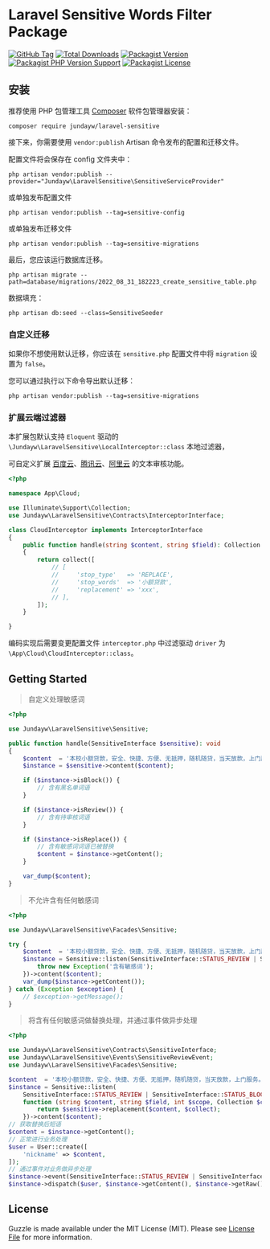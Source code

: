 # Laravel Sensitive Words Filter Package

[![GitHub Tag](https://img.shields.io/github/v/tag/jundayw/laravel-sensitive)](https://github.com/jundayw/laravel-sensitive/tags)
[![Total Downloads](https://img.shields.io/packagist/dt/jundayw/laravel-sensitive?style=flat-square)](https://packagist.org/packages/jundayw/laravel-sensitive)
[![Packagist Version](https://img.shields.io/packagist/v/jundayw/laravel-sensitive)](https://packagist.org/packages/jundayw/laravel-sensitive)
[![Packagist PHP Version Support](https://img.shields.io/packagist/php-v/jundayw/laravel-sensitive)](https://github.com/jundayw/laravel-sensitive)
[![Packagist License](https://img.shields.io/github/license/jundayw/laravel-sensitive)](https://github.com/jundayw/laravel-sensitive)

## 安装

推荐使用 PHP 包管理工具 [Composer](https://getcomposer.org/) 软件包管理器安装：

```shell
composer require jundayw/laravel-sensitive
```

接下来，你需要使用 `vendor:publish` Artisan 命令发布的配置和迁移文件。

配置文件将会保存在 config 文件夹中：

```shell
php artisan vendor:publish --provider="Jundayw\LaravelSensitive\SensitiveServiceProvider"
```

或单独发布配置文件

```shell
php artisan vendor:publish --tag=sensitive-config
```

或单独发布迁移文件

```shell
php artisan vendor:publish --tag=sensitive-migrations
```

最后，您应该运行数据库迁移。

```shell
php artisan migrate --path=database/migrations/2022_08_31_182223_create_sensitive_table.php
```

数据填充：

```shell
php artisan db:seed --class=SensitiveSeeder
```

### 自定义迁移

如果你不想使用默认迁移，你应该在 `sensitive.php` 配置文件中将 `migration` 设置为 `false`。

您可以通过执行以下命令导出默认迁移：

```shell
php artisan vendor:publish --tag=sensitive-migrations
```

### 扩展云端过滤器

本扩展包默认支持 `Eloquent` 驱动的 `\Jundayw\LaravelSensitive\LocalInterceptor::class` 本地过滤器，

可自定义扩展 [百度云](https://ai.baidu.com/ai-doc/ANTIPORN/Vk3h6xaga)、[腾讯云](https://cloud.tencent.com/document/product/1124/51860)、[阿里云](https://help.aliyun.com/document_detail/70439.html)
的文本审核功能。

```php
<?php

namespace App\Cloud;

use Illuminate\Support\Collection;
use Jundayw\LaravelSensitive\Contracts\InterceptorInterface;

class CloudInterceptor implements InterceptorInterface
{
    public function handle(string $content, string $field): Collection
    {
        return collect([
            // [
            //     'stop_type'   => 'REPLACE',
            //     'stop_words'  => '小额贷款',
            //     'replacement' => 'xxx',
            // ],
        ]);
    }

}
```

编码实现后需要变更配置文件 `interceptor.php` 中过滤驱动 `driver` 为 `\App\Cloud\CloudInterceptor::class`。

## Getting Started

> 自定义处理敏感词

```php
<?php

use Jundayw\LaravelSensitive\Sensitive;

public function handle(SensitiveInterface $sensitive): void
{
    $content  = '本校小额贷款，安全、快捷、方便、无抵押，随机随贷，当天放款，上门服务。';
    $instance = $sensitive->content($content);

    if ($instance->isBlock()) {
        // 含有黑名单词语
    }

    if ($instance->isReview()) {
        // 含有待审核词语
    }

    if ($instance->isReplace()) {
        // 含有敏感词词语已被替换
        $content = $instance->getContent();
    }

    var_dump($content);
}
```

> 不允许含有任何敏感词

```php
<?php

use Jundayw\LaravelSensitive\Facades\Sensitive;

try {
    $content  = '本校小额贷款，安全、快捷、方便、无抵押，随机随贷，当天放款，上门服务。';
    $instance = Sensitive::listen(SensitiveInterface::STATUS_REVIEW | SensitiveInterface::STATUS_BLOCK, function () {
        throw new Exception('含有敏感词');
    })->content($content);
    var_dump($instance->getContent());
} catch (Exception $exception) {
    // $exception->getMessage();
}
```

> 将含有任何敏感词做替换处理，并通过事件做异步处理

```php
<?php

use Jundayw\LaravelSensitive\Contracts\SensitiveInterface;
use Jundayw\LaravelSensitive\Events\SensitiveReviewEvent;
use Jundayw\LaravelSensitive\Facades\Sensitive;

$content  = '本校小额贷款，安全、快捷、方便、无抵押，随机随贷，当天放款，上门服务。';
$instance = Sensitive::listen(
    SensitiveInterface::STATUS_REVIEW | SensitiveInterface::STATUS_BLOCK,
    function (string $content, string $field, int $scope, Collection $collect, SensitiveInterface $sensitive) {
        return $sensitive->replacement($content, $collect);
    })->content($content);
// 获取替换后短语
$content = $instance->getContent();
// 正常进行业务处理
$user = User::create([
    'nickname' => $content,
]);
// 通过事件对业务做异步处理
$instance->event(SensitiveInterface::STATUS_REVIEW | SensitiveInterface::STATUS_BLOCK, SensitiveReviewEvent::class);
$instance->dispatch($user, $instance->getContent(), $instance->getRaw());
```

## License

Guzzle is made available under the MIT License (MIT). Please see [License File](LICENSE) for more information.

